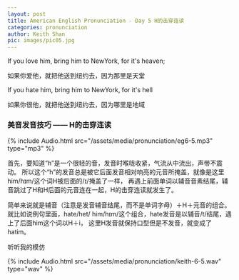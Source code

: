 ```yaml
---
layout: post
title: American English Pronunciation - Day 5 H的击穿连读
categories: pronunciation
author: Keith Shan
pic: images/pic05.jpg
---
```


If you love him, bring him to NewYork, for it's heaven;

如果你爱他，就把他送到纽约去，因为那里是天堂

If you hate him, bring him to NewYork, for it's hell

如果你很他，就把他送到纽约去，因为哪里是地域

<!--more-->

### 美音发音技巧 —— H的击穿连读

{% include Audio.html src="/assets/media/pronunciation/eg6-5.mp3" type="mp3" %}

首先，要知道“h”是一个很轻的音，发音时喉咙收紧，气流从中流出，声带不震动。
所以这个“h”的发音总是被它后面发音相对响亮的元音所掩盖，就像是这里him/hɪm/这个词H被后面的/ɪ/掩盖了一样，
再遇上前面单词以辅音音素结尾，辅音跳过了H和H后面的元音连在一起，H的击穿连读就发生了。

简单来说就是辅音（注意是发音辅音结尾，而不是单词字母）＋H＋元音的组合。
就比如说例句里面，hate/het/ him/hɪm/这个组合，hate发音是以辅音/t/结尾，遇上了后面him这个词以H＋i，
这里H发音就保持口型但是不发音，就变成了hatim。

听听我的模仿

{% include Audio.html src="/assets/media/pronunciation/keith-6-5.wav" type="wav" %}



